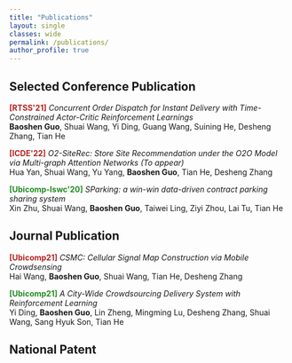 ```yaml
---
title: "Publications"
layout: single
classes: wide
permalink: /publications/
author_profile: true
---
```


## Selected Conference Publication

<span style="color:Firebrick;font-weight:bold">[RTSS'21]</span> *Concurrent Order Dispatch for Instant Delivery with Time-Constrained Actor-Critic Reinforcement Learnings* <br>
**Baoshen Guo**, Shuai Wang, Yi Ding, Guang Wang, Suining He, Desheng Zhang, Tian He<br>

<span style="color:Firebrick;font-weight:bold">[ICDE'22]</span> *O2-SiteRec: Store Site Recommendation under the O2O Model via Multi-graph Attention Networks (To appear)* <br>
Hua Yan, Shuai Wang, Yu Yang, **Baoshen Guo**, Tian He, Desheng Zhang<br>

<span style="color:Forestgreen;font-weight:bold">[Ubicomp-Iswc'20]</span> *SParking: a win-win data-driven contract parking sharing system* <br>
Xin Zhu, Shuai Wang, **Baoshen Guo**, Taiwei Ling, Ziyi Zhou, Lai Tu, Tian He<br>


## Journal Publication

<span style="color:Firebrick;font-weight:bold">[Ubicomp21]</span> *CSMC: Cellular Signal Map Construction via Mobile Crowdsensing* <br>
Hai Wang, **Baoshen Guo**, Shuai Wang, Tian He, Desheng Zhang<br>

<span style="color:Forestgreen;font-weight:bold">[Ubicomp21]</span> *A City-Wide Crowdsourcing Delivery System with Reinforcement Learning* <br>
Yi Ding, **Baoshen Guo**, Lin Zheng, Mingming Lu, Desheng Zhang, Shuai Wang, Sang Hyuk Son, Tian He<br>


## National Patent

